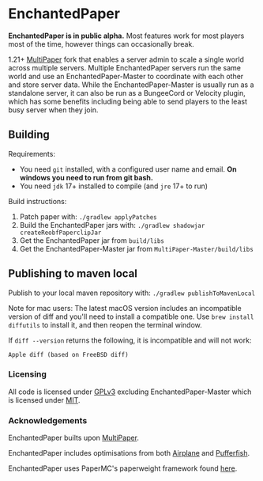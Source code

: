 # EnchantedPaper

**EnchantedPaper is in public alpha.** Most features work for most players most of
the time, however things can occasionally break.

1.21+ [MultiPaper](https://github.com/MultiPaper/MultiPaper) fork that enables a server admin
to scale a single world across multiple servers. Multiple EnchantedPaper servers run
the same world and use an EnchantedPaper-Master to coordinate with each other and
store server data. While the EnchantedPaper-Master is usually run as a standalone
server, it can also be run as a BungeeCord or Velocity plugin, which has some benefits
including being able to send players to the least busy server when they
join.

## Building
Requirements:
- You need `git` installed, with a configured user name and email. 
   **On windows you need to run from git bash.**
- You need `jdk` 17+ installed to compile (and `jre` 17+ to run)

Build instructions:
1. Patch paper with: `./gradlew applyPatches`
2. Build the EnchantedPaper jars with: `./gradlew shadowjar createReobfPaperclipJar`
3. Get the EnchantedPaper jar from `build/libs`
4. Get the EnchantedPaper-Master jar from `MultiPaper-Master/build/libs`

## Publishing to maven local
Publish to your local maven repository with: `./gradlew publishToMavenLocal`

Note for mac users: The latest macOS version includes an incompatible version of
diff and you'll need to install a compatible one. Use `brew install diffutils`
to install it, and then reopen the terminal window.

If `diff --version` returns the following, it is incompatible and will not work:
```
Apple diff (based on FreeBSD diff)
```

### Licensing

All code is licensed under [GPLv3](LICENSE.txt) excluding EnchantedPaper-Master
which is licensed under [MIT](EnchantedPaper-Master/LICENSE.txt).

### Acknowledgements

EnchantedPaper builts upon
[MultiPaper](https://github.com/MultiPaper/MultiPaper).

EnchantedPaper includes optimisations from both
[Airplane](https://github.com/TECHNOVE/Airplane) and
[Pufferfish](https://github.com/pufferfish-gg/Pufferfish).

EnchantedPaper uses PaperMC's paperweight framework found
[here](https://github.com/PaperMC/paperweight).

